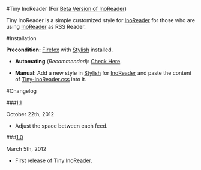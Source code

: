 #Tiny InoReader (For [Beta Version of InoReader](https://beta.inoreader.com))

Tiny InoReader is a simple customized style for [InoReader](https://www.inoreader.com) for those who are using [InoReader](https://www.inoreader.com) as RSS Reader.

#Installation

**Precondition:** [Firefox](https://www.mozilla.org/en-US/firefox/new/) with [Stylish](https://addons.mozilla.org/en-US/firefox/addon/stylish/) installed.

- **Automating** (*Recommended*): [Check Here](http://userstyles.org/styles/90123/jack-s-tiny-inoreader).

- **Manual**: Add a new style in [Stylish](https://addons.mozilla.org/en-US/firefox/addon/stylish/) for [InoReader](https://www.inoreader.com) and paste the content of [Tiny-InoReader.css](/Tiny-InoReader.css) into it.

#Changelog

###<a href="#changelog-1.1" id="changelog-1.1">1.1</a>

October 22th, 2012

- Adjust the space between each feed.

###<a href="#changelog-1.0" id="changelog-1.0">1.0</a>

March 5th, 2012

- First release of Tiny InoReader.